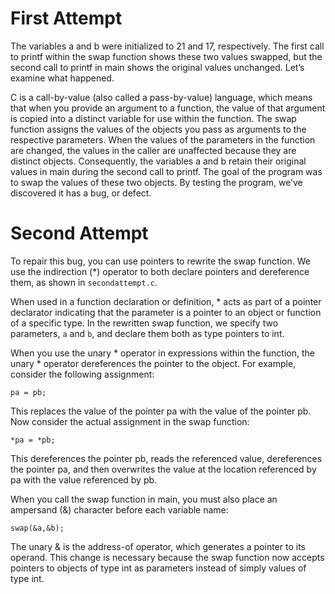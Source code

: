 # First Attempt

The variables a and b were initialized to 21 and 17, respectively. The first call to printf within the swap function shows these two values swapped, but the second call to printf in main shows the original values unchanged. Let’s examine what happened. 

C is a call-by-value (also called a pass-by-value) language, which means that when you provide an argument to a function, the value of that argument is copied into a distinct variable for use within the function. The swap function assigns the values of the objects you pass as arguments to the respective parameters. When the values of the parameters in the function are changed, the values in the caller are unaffected because they are distinct objects. Consequently, the variables a and b retain their original values in main during the second call to printf. The goal of the program was to swap the values of these two objects. By testing the program, we’ve discovered it has a bug, or defect.

# Second Attempt

To repair this bug, you can use pointers to rewrite the swap function. We use the indirection (*) operator to both declare pointers and dereference them, as shown in `secondattempt.c`.

When used in a function declaration or definition, * acts as part of a pointer declarator indicating that the parameter is a pointer to an object or function of a specific type. In the rewritten swap function, we specify two parameters, `a` and `b`, and declare them both as type pointers to int.

When you use the unary * operator in expressions within the function, the unary * operator dereferences the pointer to the object. For example, consider the following assignment:

```
pa = pb;
```

This replaces the value of the pointer pa with the value of the pointer pb. Now consider the actual assignment in the swap function:

```
*pa = *pb;
```

This dereferences the pointer pb, reads the referenced value, dereferences the pointer pa, and then overwrites the value at the location referenced by
pa with the value referenced by pb.

When you call the swap function in main, you must also place an ampersand (&) character before each variable name:
```
swap(&a,&b);
```

The unary & is the address-of operator, which generates a pointer to its operand. This change is necessary because the swap function now accepts pointers to objects of type int as parameters instead of simply values of type int.
